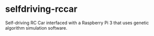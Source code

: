 # selfdriving-rccar
Self-driving RC Car interfaced with a Raspberry Pi 3 that uses genetic algorithm simulation software.
